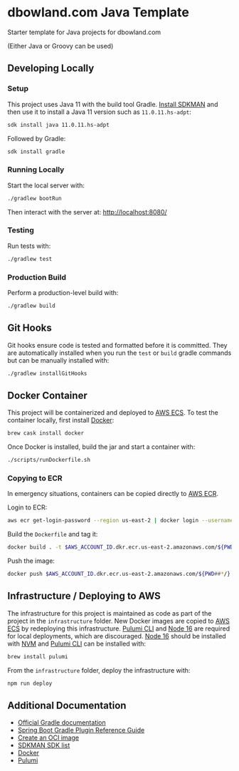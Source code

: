 # dbowland.com Java Template

Starter template for Java projects for dbowland.com

(Either Java or Groovy can be used)

## Developing Locally

### Setup

This project uses Java 11 with the build tool Gradle. [Install SDKMAN](https://sdkman.io/install) and then use it to install a Java 11 version such as `11.0.11.hs-adpt`:

```bash
sdk install java 11.0.11.hs-adpt
```

Followed by Gradle:

```bash
sdk install gradle
```

### Running Locally

Start the local server with:

```bash
./gradlew bootRun
```

Then interact with the server at: <http://localhost:8080/>

### Testing

Run tests with:

```bash
./gradlew test
```

### Production Build

Perform a production-level build with:

```bash
./gradlew build
```

## Git Hooks

Git hooks ensure code is tested and formatted before it is committed. They are automatically installed when you run the `test` or `build` gradle commands but can be manually installed with:

```bash
./gradlew installGitHooks
```

## Docker Container

This project will be containerized and deployed to [AWS ECS](https://aws.amazon.com/ecs/). To test the container locally, first install [Docker](https://docs.docker.com/get-docker/):

```bash
brew cask install docker
```

Once Docker is installed, build the jar and start a container with:

```bash
./scripts/runDockerfile.sh
```

### Copying to ECR

In emergency situations, containers can be copied directly to [AWS ECR](https://aws.amazon.com/ecr/).

Login to ECR:

```bash
aws ecr get-login-password --region us-east-2 | docker login --username AWS --password-stdin $AWS_ACCOUNT_ID.dkr.ecr.us-east-2.amazonaws.com
```

Build the `Dockerfile` and tag it:

```bash
docker build . -t $AWS_ACCOUNT_ID.dkr.ecr.us-east-2.amazonaws.com/${PWD##*/}:latest --platform linux/amd64
```

Push the image:

```bash
docker push $AWS_ACCOUNT_ID.dkr.ecr.us-east-2.amazonaws.com/${PWD##*/}:latest
```

## Infrastructure / Deploying to AWS

The infrastructure for this project is maintained as code as part of the project in the `infrastructure` folder. New Docker images are copied to [AWS ECS](https://aws.amazon.com/ecs/) by redeploying this infrastructure. [Pulumi CLI](https://www.pulumi.com/docs/reference/cli/) and [Node 16](https://nodejs.org/en/) are required for local deployments, which are discouraged. [Node 16](https://nodejs.org/en/) should be installed with [NVM](https://github.com/nvm-sh/nvm) and [Pulumi CLI](https://www.pulumi.com/docs/reference/cli/) can be installed with:

```bash
brew install pulumi
```

From the `infrastructure` folder, deploy the infrastructure with:

```bash
npm run deploy
```

## Additional Documentation

* [Official Gradle documentation](https://docs.gradle.org)
* [Spring Boot Gradle Plugin Reference Guide](https://docs.spring.io/spring-boot/docs/2.4.5/gradle-plugin/reference/html/)
* [Create an OCI image](https://docs.spring.io/spring-boot/docs/2.4.5/gradle-plugin/reference/html/#build-image)
* [SDKMAN SDK list](https://sdkman.io/sdks)
* [Docker](https://docs.docker.com/get-docker/)
* [Pulumi](https://www.pulumi.com/docs/reference/cli/)
